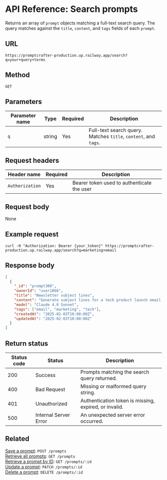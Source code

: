 # API Reference: Search prompts

Returns an array of `prompt` objects matching a full-text search query. The query matches against the `title`, `content`, and `tags` fields of each `prompt`.

## URL

```text
https://promptcrafter-production.up.railway.app/search?q=your+query+terms
```

## Method

`GET`

## Parameters

| Parameter name | Type   | Required | Description                                 |
|----------------|--------|----------|---------------------------------------------|
| `q`            | string | Yes      | Full-text search query. Matches `title`, `content`, and `tags`. |

## Request headers

| Header name     | Required | Description                                |
|-----------------|----------|--------------------------------------------|
| `Authorization` | Yes      | Bearer token used to authenticate the user |

## Request body

None

## Example request

```shell
curl -H "Authorization: Bearer {your_token}" https://promptcrafter-production.up.railway.app/search?q=marketing+email
```

## Response body

```json
[
  {
    "_id": "prompt306",
    "ownerId": "user1066",
    "title": "Newsletter subject lines",
    "content": "Generate subject lines for a tech product launch email.",
    "model": "Claude 4.0 Sonnet",
    "tags": ["email", "marketing", "tech"],
    "createdAt": "2025-02-03T10:00:00Z",
    "updatedAt": "2025-02-03T10:00:00Z"
  }
]
```

## Return status

| Status code | Status                 | Description                                              |
|-------------|------------------------|----------------------------------------------------------|
| 200         | Success                | Prompts matching the search query returned.              |
| 400         | Bad Request            | Missing or malformed query string.                       |
| 401         | Unauthorized           | Authentication token is missing, expired, or invalid.    |
| 500         | Internal Server Error  | An unexpected server error occurred.                     |

## Related

[Save a prompt](reference/endpoints/post-prompts.md): `POST /prompts`  
[Retrieve all prompts](reference/endpoints/get-prompts.md): `GET /prompts`  
[Retrieve a prompt by ID](reference/endpoints/get-prompts-id.md): `GET /prompts/:id`  
[Update a prompt](reference/endpoints/patch-prompts-id.md): `PATCH /prompts/:id`  
[Delete a prompt](reference/endpoints/delete-prompts-id.md): `DELETE /prompts/:id`  
